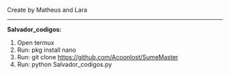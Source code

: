 Create by Matheus and Lara
___________________________________________________________________________________________________________________________________________________________________________________________________________________________
**Salvador_codigos:**
1. Open termux
2. Run: pkg install nano
3. Run: git clone https://github.com/Acoonlost/SumeMaster
4. Run: python Salvador_codigos.py
